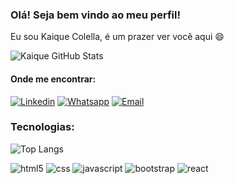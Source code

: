 <h3>Olá! Seja bem vindo ao meu perfil!</h3>
<p>Eu sou Kaique Colella, é um prazer ver você aqui 😄</p>

![Kaique GitHub Stats](https://github-readme-stats.vercel.app/api?username=kaiquecolella&show_icons=true&theme=dracula)


<h4>Onde me encontrar:</h4>

[![Linkedin](https://img.shields.io/badge/LinkedIn-0077B5?style=for-the-badge&logo=linkedin&logoColor=white)](https://www.linkedin.com/in/contatocolella/)
[![Whatsapp](https://img.shields.io/badge/WhatsApp-25D366?style=for-the-badge&logo=whatsapp&logoColor=white)](https://wa.me/55011971537088)
[![Email](https://img.shields.io/badge/Microsoft_Outlook-0078D4?style=for-the-badge&logo=microsoft-outlook&logoColor=white)](mailto:kaique.vilaprudente@hotmail.com)

<h3>Tecnologias:</h3>

![Top Langs](https://github-readme-stats.vercel.app/api/top-langs/?username=kaiquecolella&langs_count=8)

<div style="display: inline_blick">
<img alt="html5" src="https://img.shields.io/badge/HTML5-E34F26?style=for-the-badge&logo=html5&logoColor=white"/>
<img alt="css" src="https://img.shields.io/badge/CSS3-1572B6?style=for-the-badge&logo=css3&logoColor=white"/>
<img alt="javascript" src="https://img.shields.io/badge/JavaScript-F7DF1E?style=for-the-badge&logo=javascript&logoColor=black"/>
<img alt="bootstrap" src="https://img.shields.io/badge/Bootstrap-563D7C?style=for-the-badge&logo=bootstrap&logoColor=white"/>
<img alt="react" src="https://img.shields.io/badge/React-20232A?style=for-the-badge&logo=react&logoColor=61DAFB"/>
</div>
